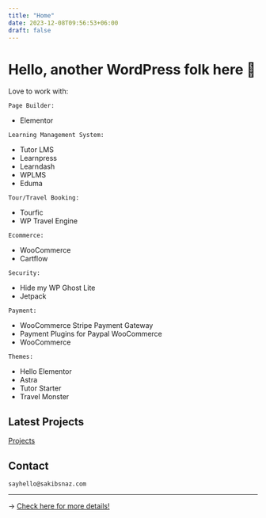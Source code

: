```yaml
---
title: "Home"
date: 2023-12-08T09:56:53+06:00
draft: false
---
```


# Hello, another WordPress folk here 👋

Love to work with:

```
Page Builder:
```
  - Elementor

```
Learning Management System:
```
  - Tutor LMS
  - Learnpress
  - Learndash
  - WPLMS
  - Eduma

```
Tour/Travel Booking:
```
  - Tourfic
  - WP Travel Engine

```
Ecommerce:
```
  - WooCommerce
  - Cartflow

```
Security:
```
  - Hide my WP Ghost Lite
  - Jetpack

```
Payment:
```
  - WooCommerce Stripe Payment Gateway
  - Payment Plugins for Paypal WooCommerce
  - WooCommerce

```
Themes:
```
  - Hello Elementor
  - Astra
  - Tutor Starter
  - Travel Monster


## Latest Projects

[Projects](https://www.sakibsnaz.com/projects)

## Contact

```
sayhello@sakibsnaz.com
```

---


→ [Check here for more details!](https://www.linkedin.com/in/sakibsnaz/)

